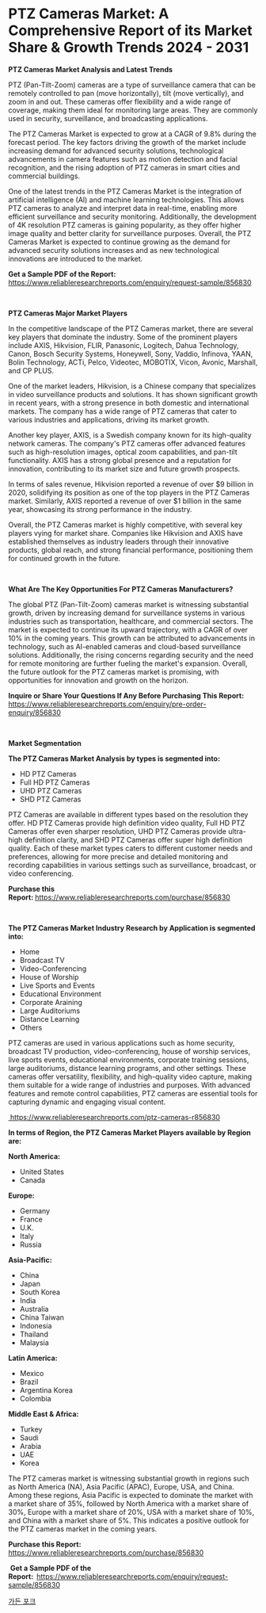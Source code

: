 <p><h1>PTZ Cameras Market: A Comprehensive Report of its Market Share & Growth Trends 2024 - 2031</h1></p><p><strong>PTZ Cameras Market Analysis and Latest Trends</strong></p>
<p><p>PTZ (Pan-Tilt-Zoom) cameras are a type of surveillance camera that can be remotely controlled to pan (move horizontally), tilt (move vertically), and zoom in and out. These cameras offer flexibility and a wide range of coverage, making them ideal for monitoring large areas. They are commonly used in security, surveillance, and broadcasting applications.</p><p>The PTZ Cameras Market is expected to grow at a CAGR of 9.8% during the forecast period. The key factors driving the growth of the market include increasing demand for advanced security solutions, technological advancements in camera features such as motion detection and facial recognition, and the rising adoption of PTZ cameras in smart cities and commercial buildings.</p><p>One of the latest trends in the PTZ Cameras Market is the integration of artificial intelligence (AI) and machine learning technologies. This allows PTZ cameras to analyze and interpret data in real-time, enabling more efficient surveillance and security monitoring. Additionally, the development of 4K resolution PTZ cameras is gaining popularity, as they offer higher image quality and better clarity for surveillance purposes. Overall, the PTZ Cameras Market is expected to continue growing as the demand for advanced security solutions increases and as new technological innovations are introduced to the market.</p></p>
<p><strong>Get a Sample PDF of the Report:&nbsp;</strong> <a href="https://www.reliableresearchreports.com/enquiry/request-sample/856830">https://www.reliableresearchreports.com/enquiry/request-sample/856830</a></p>
<p>&nbsp;</p>
<p><strong>PTZ Cameras Major Market Players</strong></p>
<p><p>In the competitive landscape of the PTZ Cameras market, there are several key players that dominate the industry. Some of the prominent players include AXIS, Hikvision, FLIR, Panasonic, Logitech, Dahua Technology, Canon, Bosch Security Systems, Honeywell, Sony, Vaddio, Infinova, YAAN, Bolin Technology, ACTi, Pelco, Videotec, MOBOTIX, Vicon, Avonic, Marshall, and CP PLUS.</p><p>One of the market leaders, Hikvision, is a Chinese company that specializes in video surveillance products and solutions. It has shown significant growth in recent years, with a strong presence in both domestic and international markets. The company has a wide range of PTZ cameras that cater to various industries and applications, driving its market growth.</p><p>Another key player, AXIS, is a Swedish company known for its high-quality network cameras. The company's PTZ cameras offer advanced features such as high-resolution images, optical zoom capabilities, and pan-tilt functionality. AXIS has a strong global presence and a reputation for innovation, contributing to its market size and future growth prospects.</p><p>In terms of sales revenue, Hikvision reported a revenue of over $9 billion in 2020, solidifying its position as one of the top players in the PTZ Cameras market. Similarly, AXIS reported a revenue of over $1 billion in the same year, showcasing its strong performance in the industry.</p><p>Overall, the PTZ Cameras market is highly competitive, with several key players vying for market share. Companies like Hikvision and AXIS have established themselves as industry leaders through their innovative products, global reach, and strong financial performance, positioning them for continued growth in the future.</p></p>
<p>&nbsp;</p>
<p><strong>What Are The Key Opportunities For PTZ Cameras Manufacturers?</strong></p>
<p><p>The global PTZ (Pan-Tilt-Zoom) cameras market is witnessing substantial growth, driven by increasing demand for surveillance systems in various industries such as transportation, healthcare, and commercial sectors. The market is expected to continue its upward trajectory, with a CAGR of over 10% in the coming years. This growth can be attributed to advancements in technology, such as AI-enabled cameras and cloud-based surveillance solutions. Additionally, the rising concerns regarding security and the need for remote monitoring are further fueling the market's expansion. Overall, the future outlook for the PTZ cameras market is promising, with opportunities for innovation and growth on the horizon.</p></p>
<p><strong>Inquire or Share Your Questions If Any Before Purchasing This Report:</strong> <a href="https://www.reliableresearchreports.com/enquiry/pre-order-enquiry/856830">https://www.reliableresearchreports.com/enquiry/pre-order-enquiry/856830</a></p>
<p>&nbsp;</p>
<p><strong>Market Segmentation</strong></p>
<p><strong>The PTZ Cameras Market Analysis by types is segmented into:</strong></p>
<p><ul><li>HD PTZ Cameras</li><li>Full HD PTZ Cameras</li><li>UHD PTZ Cameras</li><li>SHD PTZ Cameras</li></ul></p>
<p><p>PTZ Cameras are available in different types based on the resolution they offer. HD PTZ Cameras provide high definition video quality, Full HD PTZ Cameras offer even sharper resolution, UHD PTZ Cameras provide ultra-high definition clarity, and SHD PTZ Cameras offer super high definition quality. Each of these market types caters to different customer needs and preferences, allowing for more precise and detailed monitoring and recording capabilities in various settings such as surveillance, broadcast, or video conferencing.</p></p>
<p><strong>Purchase this Report:&nbsp;</strong><a href="https://www.reliableresearchreports.com/purchase/856830">https://www.reliableresearchreports.com/purchase/856830</a></p>
<p>&nbsp;</p>
<p><strong>The PTZ Cameras Market Industry Research by Application is segmented into:</strong></p>
<p><ul><li>Home</li><li>Broadcast TV</li><li>Video-Conferencing</li><li>House of Worship</li><li>Live Sports and Events</li><li>Educational Environment</li><li>Corporate Araining</li><li>Large Auditoriums</li><li>Distance Learning</li><li>Others</li></ul></p>
<p><p>PTZ cameras are used in various applications such as home security, broadcast TV production, video-conferencing, house of worship services, live sports events, educational environments, corporate training sessions, large auditoriums, distance learning programs, and other settings. These cameras offer versatility, flexibility, and high-quality video capture, making them suitable for a wide range of industries and purposes. With advanced features and remote control capabilities, PTZ cameras are essential tools for capturing dynamic and engaging visual content.</p></p>
<p><a href="https://www.reliableresearchreports.com/ptz-cameras-r856830">&nbsp;https://www.reliableresearchreports.com/ptz-cameras-r856830</a></p>
<p><strong>In terms of Region, the PTZ Cameras Market Players available by Region are:</strong></p>
<p>
    <p> <strong> North America: </strong>
        <ul>
            <li>United States</li>
            <li>Canada</li>
        </ul>
        </p> 
    <p> <strong> Europe: </strong>
        <ul>
            <li>Germany</li>
            <li>France</li>
            <li>U.K.</li>
            <li>Italy</li>
            <li>Russia</li>
        </ul>
        </p> 
    <p> <strong> Asia-Pacific: </strong>
        <ul>
            <li>China</li>
            <li>Japan</li>
            <li>South Korea</li>
            <li>India</li>
            <li>Australia</li>
            <li>China Taiwan</li>
            <li>Indonesia</li>
            <li>Thailand</li>
            <li>Malaysia</li>
        </ul>
        </p> 
    <p> <strong> Latin America: </strong>
        <ul>
            <li>Mexico</li>
            <li>Brazil</li>
            <li>Argentina Korea</li>
            <li>Colombia</li>
        </ul>
        </p> 
    <p> <strong> Middle East & Africa: </strong>
        <ul>
            <li>Turkey</li>
            <li>Saudi</li>
            <li>Arabia</li>
            <li>UAE</li>
            <li>Korea</li>
        </ul>
    </p>
    </p>
<p><p>The PTZ cameras market is witnessing substantial growth in regions such as North America (NA), Asia Pacific (APAC), Europe, USA, and China. Among these regions, Asia Pacific is expected to dominate the market with a market share of 35%, followed by North America with a market share of 30%, Europe with a market share of 20%, USA with a market share of 10%, and China with a market share of 5%. This indicates a positive outlook for the PTZ cameras market in the coming years.</p></p>
<p><strong>Purchase this Report: </strong><a href="https://www.reliableresearchreports.com/purchase/856830">https://www.reliableresearchreports.com/purchase/856830</a></p>
<p>&nbsp;<strong>Get a Sample PDF of the Report:&nbsp;&nbsp;</strong><a href="https://www.reliableresearchreports.com/enquiry/request-sample/856830">https://www.reliableresearchreports.com/enquiry/request-sample/856830</a></p>
<p><strong></strong></p>
<p><p><a href="https://github.com/novabrown3/Market-Research-Report-List-2/blob/main/7716357154894.md">가든 포크</a></p></p>
